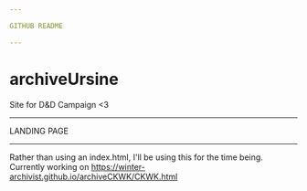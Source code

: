 ```yaml
---

GITHUB README

---
```


# archiveUrsine

Site for D&D Campaign <3

---

LANDING PAGE

---

Rather than using an index.html, I'll be using this for the time being.
Currently working on https://winter-archivist.github.io/archiveCKWK/CKWK.html